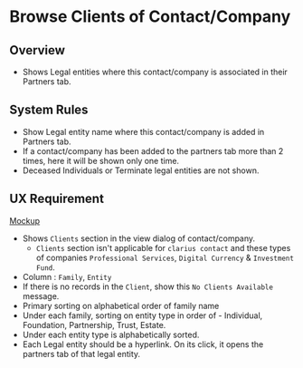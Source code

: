 # Browse Clients of Contact/Company

## Overview

- Shows Legal entities where this contact/company is associated in their Partners tab.

## System Rules

- Show Legal entity name where this contact/company is added in Partners tab.
- If a contact/company has been added to the partners tab more than 2 times, here it will be shown only one time.
- Deceased Individuals or Terminate legal entities are not shown.



## UX Requirement

[Mockup](https://drive.google.com/file/d/1q1jTXSoTm1ZiPoaUORzEw3WPb1gnSixD/view?usp=sharing)

- Shows `Clients` section in the view dialog of contact/company.
    - `Clients` section isn't applicable for `clarius contact` and these types of companies `Professional Services`, `Digital Currency` & `Investment Fund`.   
- Column :  `Family`, `Entity`
- If there is no records in the `Client`, show this `No Clients Available` message.
- Primary sorting on alphabetical order of family name
- Under each family, sorting on entity type in order of - Individual, Foundation, Partnership, Trust, Estate.
- Under each entity type is alphabetically sorted.
- Each Legal entity should be a hyperlink. On its click, it opens the partners tab of that legal entity.

